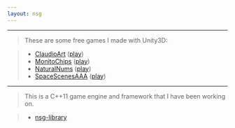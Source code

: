 ```yaml
---
layout: nsg
---
```


***

>These are some free games I made with Unity3D:

>- [ClaudioArt](https://sites.google.com/site/claudioartpuzzle/) ([play](http://woodjazz.github.io/ClaudioArt/))
>- [MonitoChips](https://sites.google.com/site/monitochips/) ([play](http://woodjazz.github.io/MonitoChips/))
>- [NaturalNums](https://sites.google.com/site/naturalnum/) ([play](http://woodjazz.github.io/NaturalNums/))
>- [SpaceScenesAAA](https://sites.google.com/site/spaceseries1/) ([play](http://woodjazz.github.io/SpaceScenesAAA/))

***

>This is a C++11 game engine and framework that I have been working on.

>- [nsg-library](https://github.com/woodjazz/nsg-library)
